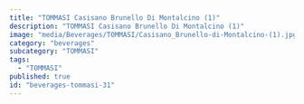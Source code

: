 ```yaml
---
title: "TOMMASI Casisano Brunello Di Montalcino (1)"
description: "TOMMASI Casisano Brunello Di Montalcino (1)"
image: "media/Beverages/TOMMASI/Casisano_Brunello-di-Montalcino-(1).jpg"
category: "beverages"
subcategory: "TOMMASI"
tags:
  - "TOMMASI"
published: true
id: "beverages-tommasi-31"
---
```

